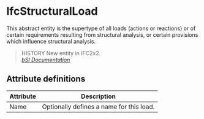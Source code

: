 IfcStructuralLoad
=================
This abstract entity is the supertype of all loads (actions or reactions) or
of certain requirements resulting from structural analysis, or certain
provisions which influence structural analysis.  
  
> HISTORY  New entity in IFC2x2.  
[ _bSI
Documentation_](https://standards.buildingsmart.org/IFC/DEV/IFC4_2/FINAL/HTML/schema/ifcstructuralloadresource/lexical/ifcstructuralload.htm)


Attribute definitions
---------------------
| Attribute   | Description                              |
|-------------|------------------------------------------|
| Name        | Optionally defines a name for this load. |

